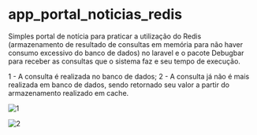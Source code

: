 # app_portal_noticias_redis

Simples portal de notícia para praticar a utilização do Redis (armazenamento de resultado de consultas em memória para não haver consumo excessivo do banco de dados) no laravel e o pacote Debugbar para receber as consultas que o sistema faz e seu tempo de execução.

1 - A consulta é realizada no banco de dados;
2 - A consulta já não é mais realizada em banco de dados, sendo retornado seu valor a partir do armazenamento realizado em cache.

![1](https://user-images.githubusercontent.com/114930799/205116489-524efa08-a768-4bbe-8aa8-f67e7972a97a.PNG)

![2](https://user-images.githubusercontent.com/114930799/205116495-f7bd1c90-6ac8-4974-a884-db29ea6125db.PNG)
